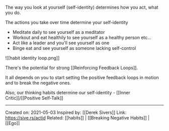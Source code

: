 The way you look at yourself (self-identity) determines how you act, what you do.

The actions you take over time determine your self-identity
- Meditate daily to see yourself as a meditator
- Workout and eat healthily to see yourself as a healthy person etc...
- Act like a leader and you'll see yourself as one
- Binge eat and see yourself as someone lacking self-control

![[habit identity loop.png]]

There's the potential for strong [[Reinforcing Feedback Loops]].

It all depends on you to start setting the positive feedback loops in motion and to break the negative ones.

Also, our thinking habits determine our self-identity - [[Inner Critic]]/[[Positive Self-Talk]]

-------------------
Created on: 2021-05-03
Inspired by: [[Derek Sivers]]
Link: https://sive.rs/actid
Related: [[habits]] | [[Breaking Negative Habits]] | [[Ego]]